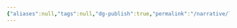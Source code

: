 ```yaml
---
{"aliases":null,"tags":null,"dg-publish":true,"permalink":"/narrative/locations/worlds/toi-2025b/","dgPassFrontmatter":true}
---
```


